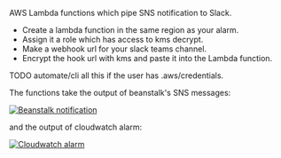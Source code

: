 AWS Lambda functions which pipe SNS notification to Slack.

- Create a lambda function in the same region as your alarm.
- Assign it a role which has access to kms decrypt.
- Make a webhook url for your slack teams channel.
- Encrypt the hook url with kms and paste it into the Lambda function.

TODO automate/cli all this if the user has .aws/credentials.

The functions take the output of beanstalk's SNS messages:

[![Beanstalk notification](https://cloud.githubusercontent.com/assets/1931852/15133025/d8b49878-1613-11e6-905d-0cf7d2a4f021.png)](https://api.slack.com/docs/formatting/builder?msg=%7B%22username%22%3A%22production-env%22%2C%22icon_emoji%22%3A%22%3Atophat%3A%22%2C%22text%22%3A%22*Health%3A*%20%3Athumbsup%3A%20%E2%9F%B6%20%3Afire%3A%5Cn_Application%20update%20in%20progress%20on%201%20instance_%5Cn_0%20out%20of%201%20instance%20completed%20(running%20for%205%20seconds)._%22%7D)

and the output of cloudwatch alarm:

[![Cloudwatch alarm](https://cloud.githubusercontent.com/assets/1931852/15133027/dab93412-1613-11e6-9784-38b76a532563.png)](https://api.slack.com/docs/formatting/builder?msg=%7B%22username%22%3A%22HealthCheckStatus%20(AWS%2FRoute53)%22%2C%22icon_emoji%22%3A%22%3Afire_engine%3A%22%2C%22text%22%3A%22*%3Chttps%3A%2F%2Fconsole.aws.amazon.com%2Froute53%2Fhealthchecks%2Fhome%7CAlarm%3E%3A%20%5C%22landing%20page%5C%22*%20%3Athumbsup%3A%20%E2%9F%B6%20%3Afire%3A%5Cn_Threshold%20Crossed%3A%201%20datapoint%20(0.0)%20was%20less%20than%20the%20threshold%20(1.0)._%22%7D)
